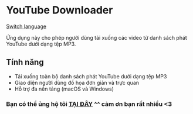 # YouTube Downloader

[Switch language](/README.md)

Ứng dụng này cho phép người dùng tải xuống các video từ danh sách phát YouTube dưới dạng tệp MP3.

## Tính năng

- Tải xuống toàn bộ danh sách phát YouTube dưới dạng tệp MP3
- Giao diện người dùng đồ họa đơn giản và trực quan
- Hỗ trợ đa nền tảng (macOS và Windows)

### Bạn có thể ủng hộ tôi [TẠI ĐÂY](https://www.paypal.com/paypalme/hungpham2302) ^^ cảm ơn bạn rất nhiều <3
